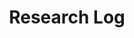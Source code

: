 ---
layout: grid
title: Research Log
description: >
  Posts in Research Log category
slug: ResearchLog
permalink: researchlog
---